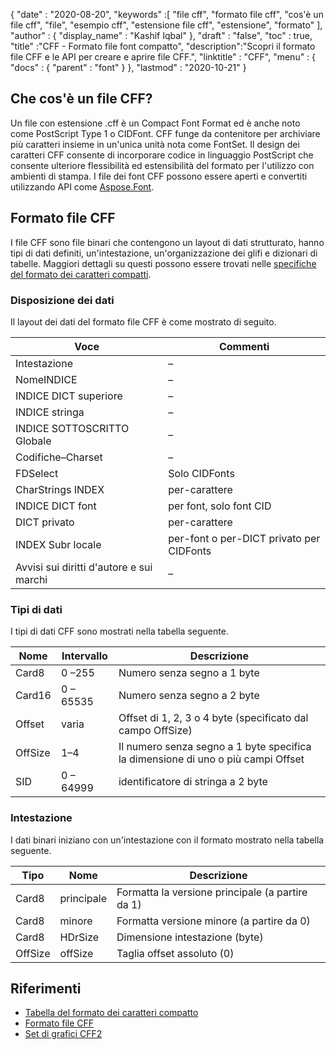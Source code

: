 {
  "date" : "2020-08-20",
  "keywords" :[ "file cff", "formato file cff", "cos'è un file cff", "file", "esempio cff", "estensione file cff", "estensione", "formato" ],
  "author" : {
    "display_name" : "Kashif Iqbal"
},
  "draft" : "false",
  "toc" : true,
  "title" :"CFF - Formato file font compatto",
  "description":"Scopri il formato file CFF e le API per creare e aprire file CFF.",
  "linktitle" : "CFF",
  "menu" : {
    "docs" : {
      "parent" : "font"
}
},
  "lastmod" : "2020-10-21"
}

## Che cos'è un file CFF?

Un file con estensione .cff è un Compact Font Format ed è anche noto come PostScript Type 1 o CIDFont. CFF funge da contenitore per archiviare più caratteri insieme in un'unica unità nota come FontSet. Il design dei caratteri CFF consente di incorporare codice in linguaggio PostScript che consente ulteriore flessibilità ed estensibilità del formato per l'utilizzo con ambienti di stampa. I file dei font CFF possono essere aperti e convertiti utilizzando API come [Aspose.Font](https://products.aspose.com/font).

## Formato file CFF

I file CFF sono file binari che contengono un layout di dati strutturato, hanno tipi di dati definiti, un'intestazione, un'organizzazione dei glifi e dizionari di tabelle. Maggiori dettagli su questi possono essere trovati nelle [specifiche del formato dei caratteri compatti](https://learn.microsoft.com/en-us/typography/opentype/spec/cff).

### Disposizione dei dati
Il layout dei dati del formato file CFF è come mostrato di seguito.

|Voce|Commenti|
---|---|
|Intestazione|–|
|NomeINDICE|–|
|INDICE DICT superiore|–|
|INDICE stringa|–|
|INDICE SOTTOSCRITTO Globale|–|
|Codifiche–Charset|–|
|FDSelect|Solo CIDFonts|
|CharStrings INDEX|per-carattere|
|INDICE DICT font|per font, solo font CID|
|DICT privato|per-carattere|
|INDEX Subr locale|per-font o per-DICT privato per CIDFonts|
|Avvisi sui diritti d'autore e sui marchi|–|

### Tipi di dati

I tipi di dati CFF sono mostrati nella tabella seguente.

|Nome|Intervallo|Descrizione|
---|---|---|
|Card8|0 –255|Numero senza segno a 1 byte|
|Card16|0 – 65535|Numero senza segno a 2 byte|
|Offset|varia|Offset di 1, 2, 3 o 4 byte (specificato dal campo OffSize)|
|OffSize|1–4|Il numero senza segno a 1 byte specifica la dimensione di uno o più campi Offset|
|SID|0 – 64999|identificatore di stringa a 2 byte|

### Intestazione

I dati binari iniziano con un'intestazione con il formato mostrato nella tabella seguente.

|Tipo|Nome|Descrizione|
---|---|---|
|Card8|principale|Formatta la versione principale (a partire da 1)|
|Card8|minore|Formatta versione minore (a partire da 0)|
|Card8|HDrSize| Dimensione intestazione (byte)|
|OffSize|offSize|Taglia offset assoluto (0)|

## Riferimenti

* [Tabella del formato dei caratteri compatto](https://learn.microsoft.com/en-us/typography/opentype/spec/cff)
* [Formato file CFF](https://adobe-type-tools.github.io/font-tech-notes/pdfs/5176.CFF.pdf)
* [Set di grafici CFF2](https://learn.microsoft.com/en-us/typography/opentype/spec/cff2charstr)

